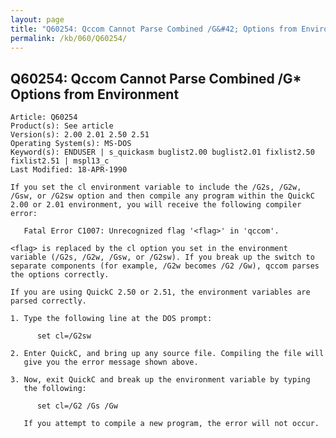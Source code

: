 ```yaml
---
layout: page
title: "Q60254: Qccom Cannot Parse Combined /G&#42; Options from Environment"
permalink: /kb/060/Q60254/
---
```


## Q60254: Qccom Cannot Parse Combined /G&#42; Options from Environment

	Article: Q60254
	Product(s): See article
	Version(s): 2.00 2.01 2.50 2.51
	Operating System(s): MS-DOS
	Keyword(s): ENDUSER | s_quickasm buglist2.00 buglist2.01 fixlist2.50 fixlist2.51 | mspl13_c
	Last Modified: 18-APR-1990
	
	If you set the cl environment variable to include the /G2s, /G2w,
	/Gsw, or /G2sw option and then compile any program within the QuickC
	2.00 or 2.01 environment, you will receive the following compiler
	error:
	
	   Fatal Error C1007: Unrecognized flag '<flag>' in 'qccom'.
	
	<flag> is replaced by the cl option you set in the environment
	variable (/G2s, /G2w, /Gsw, or /G2sw). If you break up the switch to
	separate components (for example, /G2w becomes /G2 /Gw), qccom parses
	the options correctly.
	
	If you are using QuickC 2.50 or 2.51, the environment variables are
	parsed correctly.
	
	1. Type the following line at the DOS prompt:
	
	      set cl=/G2sw
	
	2. Enter QuickC, and bring up any source file. Compiling the file will
	   give you the error message shown above.
	
	3. Now, exit QuickC and break up the environment variable by typing
	   the following:
	
	      set cl=/G2 /Gs /Gw
	
	   If you attempt to compile a new program, the error will not occur.
